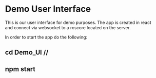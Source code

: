 # Demo User Interface
This is our user interface for demo purposes. The app is created in react and connect via websocket to a roscore located on the server.

In order to start the app do the following:

## cd Demo_UI //
## npm start
